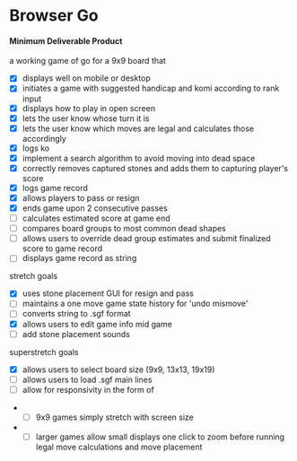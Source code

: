 # Browser Go 
#### Minimum Deliverable Product

a working game of go for a 9x9 board that
- [x] displays well on mobile or desktop 
- [x] initiates a game with suggested handicap and komi according to rank input
- [x] displays how to play in open screen
- [x] lets the user know whose turn it is
- [x] lets the user know which moves are legal and calculates those accordingly
- [x] logs ko
- [x] implement a search algorithm to avoid moving into dead space
- [x] correctly removes captured stones and adds them to capturing player's score
- [x] logs game record
- [x] allows players to pass or resign
- [x] ends game upon 2 consecutive passes
- [ ] calculates estimated score at game end
- [ ] compares board groups to most common dead shapes
- [ ] allows users to override dead group estimates and submit finalized score to game record
- [ ] displays game record as string

stretch goals
- [x] uses stone placement GUI for resign and pass
- [ ] maintains a one move game state history for 'undo mismove'
- [ ] converts string to .sgf format
- [x] allows users to edit game info mid game
- [ ] add stone placement sounds
  
superstretch goals
- [x] allows users to select board size (9x9, 13x13, 19x19)
- [ ] allows users to load .sgf main lines
- [ ] allow for responsivity in the form of
- - [ ]  9x9 games simply stretch with screen size
- - [ ] larger games allow small displays one click to zoom before running legal move calculations and move placement

<!-- describe go with images of game-->

<!-- List of technologies used -->

<!-- How to play, link to deploy -->

<!-- roadmap -->